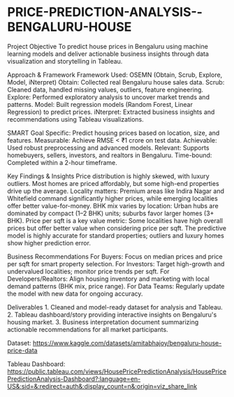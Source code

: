 # PRICE-PREDICTION-ANALYSIS--BENGALURU-HOUSE

Project Objective
To predict house prices in Bengaluru using machine learning models and deliver actionable business insights through data visualization and storytelling in Tableau.


Approach & Framework
Framework Used: OSEMN (Obtain, Scrub, Explore, Model, iNterpret)
Obtain: Collected real Bengaluru house sales data.
Scrub: Cleaned data, handled missing values, outliers, feature engineering.
Explore: Performed exploratory analysis to uncover market trends and patterns.
Model: Built regression models (Random Forest, Linear Regression) to predict prices.
iNterpret: Extracted business insights and recommendations using Tableau visualizations.


SMART Goal
Specific: Predict housing prices based on location, size, and features.
Measurable: Achieve RMSE < ₹1 crore on test data.
Achievable: Used robust preprocessing and advanced models.
Relevant: Supports homebuyers, sellers, investors, and realtors in Bengaluru.
Time-bound: Completed within a 2-hour timeframe.


Key Findings & Insights
Price distribution is highly skewed, with luxury outliers. Most homes are priced affordably, but some high-end properties drive up the average.
Locality matters: Premium areas like Indira Nagar and Whitefield command significantly higher prices, while emerging localities offer better value-for-money.
BHK mix varies by location: Urban hubs are dominated by compact (1–2 BHK) units; suburbs favor larger homes (3+ BHK).
Price per sqft is a key value metric: Some localities have high overall prices but offer better value when considering price per sqft.
The predictive model is highly accurate for standard properties; outliers and luxury homes show higher prediction error.


Business Recommendations
For Buyers: Focus on median prices and price per sqft for smart property selection.
For Investors: Target high-growth and undervalued localities; monitor price trends per sqft.
For Developers/Realtors: Align housing inventory and marketing with local demand patterns (BHK mix, price range).
For Data Teams: Regularly update the model with new data for ongoing accuracy.


Deliverables
1. Cleaned and model-ready dataset for analysis and Tableau.
2. Tableau dashboard/story providing interactive insights on Bengaluru's housing market.
3. Business interpretation document summarizing actionable recommendations for all market participants.

Dataset: https://www.kaggle.com/datasets/amitabhajoy/bengaluru-house-price-data

Tableau Dashboard: https://public.tableau.com/views/HousePricePredictionAnalysis/HousePricePredictionAnalysis-Dashboard?:language=en-US&:sid=&:redirect=auth&:display_count=n&:origin=viz_share_link
